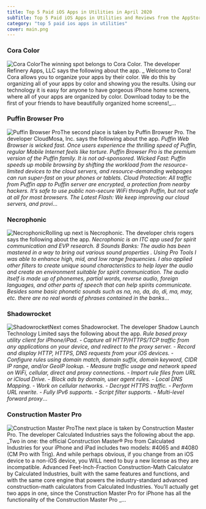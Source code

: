 ```yaml
---
title: Top 5 Paid iOS Apps in Utilities in April 2020
subTitle: Top 5 Paid iOS Apps in Utilities and Reviews from the AppStore in April 2020.
category: "top 5 paid ios apps in utilities"
cover: main.png
---
```


### Cora Color

![Cora Color](https://is4-ssl.mzstatic.com/image/thumb/Purple113/v4/6c/ae/36/6cae363a-ce08-7e45-3df4-63cb0ed8067d/AppIcon-0-0-1x_U007emarketing-0-0-0-7-0-0-sRGB-0-0-0-GLES2_U002c0-512MB-85-220-0-0.png/100x100bb.png)The winning spot belongs to Cora Color. The developer Refinery Apps, LLC says the following about the app. _  Welcome to Cora!    Cora allows you to organize your apps by their color.  We do this by organizing all of your apps by color and showing you the results.  Using our technology it is easy for anyone to have gorgeous iPhone home screens, where all of your apps are organized by color.  Download today to be the first of your friends to have beautifully organized home screens!_...

### Puffin Browser Pro

![Puffin Browser Pro](https://is2-ssl.mzstatic.com/image/thumb/Purple71/v4/04/aa/d1/04aad1c7-9769-937e-f57f-30170bc321b8/mzl.ekzveuzg.png/100x100bb.png)The second place is taken by Puffin Browser Pro. The developer CloudMosa, Inc. says the following about the app. _Puffin Web Browser is wicked fast. Once users experience the thrilling speed of Puffin, regular Mobile Internet feels like torture. Puffin Browser Pro is the premium version of the Puffin family. It is not ad-sponsored.  Wicked Fast: Puffin speeds up mobile browsing by shifting the workload from the resource-limited devices to the cloud servers, and resource-demanding webpages can run super-fast on your phones or tablets.  Cloud Protection: All traffic from Puffin app to Puffin server are encrypted, a protection from nearby hackers. It’s safe to use public non-secure WiFi through Puffin, but not safe at all for most browsers.   The Latest Flash: We keep improving our cloud servers, and provi_...

### Necrophonic

![Necrophonic](https://is5-ssl.mzstatic.com/image/thumb/Purple118/v4/a2/01/ac/a201acf4-6129-b8dd-6a3d-9fad284bf752/AppIcon-1x_U007emarketing-0-85-220-0-8.png/100x100bb.png)Rolling up next is Necrophonic. The developer chris rogers says the following about the app. _Necrophonic is an ITC app used for spirit communication and EVP research.  8 Sounds Banks:  The audio has been mastered in a way to bring out various sound properties .  Using Pro Tools I was able to enhance high, mid, and low range frequencies. I also applied  other filters to create unique sound characteristics to help layer the audio and create an  environment suitable for spirit communication.  The audio itself is made up of phonemes,  partial words, reverse audio, foreign languages, and other parts of speech that can help  spirits communicate. Besides some basic phonetic sounds such as na, no, da, do, di, ma, may, etc. there are no real words of phrases contained in the banks_...

### Shadowrocket

![Shadowrocket](https://is2-ssl.mzstatic.com/image/thumb/Purple113/v4/2c/f6/20/2cf6205e-e306-9c61-89b4-9d7e75b4032c/AppIcon-0-1x_U007emarketing-0-10-0-0-85-220.png/100x100bb.png)Next comes Shadowrocket. The developer Shadow Launch Technology Limited says the following about the app. _Rule based proxy utility client for iPhone/iPad.  - Capture all HTTP/HTTPS/TCP traffic from any applications on your device, and redirect to the proxy server. - Record and display HTTP, HTTPS, DNS requests from your iOS devices. - Configure rules using domain match, domain suffix, domain keyword, CIDR IP range, and/or GeoIP lookup. - Measure traffic usage and network speed on WiFi, cellular, direct and proxy connections. - Import rule files from URL or iCloud Drive. - Block ads by domain, user agent rules. - Local DNS Mapping. - Work on cellular networks. - Decrypt HTTPS traffic. - Perform URL rewrite. - Fully IPv6 supports. - Script filter supports. - Multi-level forward proxy_...

### Construction Master Pro

![Construction Master Pro](https://is2-ssl.mzstatic.com/image/thumb/Purple123/v4/42/0d/07/420d07ea-5291-6f52-0758-45b90bb762b4/AppIcon-0-0-1x_U007emarketing-0-0-0-7-0-85-220.png/100x100bb.png)The next place is taken by Construction Master Pro. The developer Calculated Industries says the following about the app. _Two in one: the official Construction Master® Pro from Calculated Industries for your iPhone and iPad includes two models: #4065 and #4080 (CM Pro with Trig).  And while perhaps obvious, if you change from an iOS device to a non-iOS device, you WILL need to buy a new license as they are incompatible.  Advanced Feet-Inch-Fraction Construction-Math Calculator by Calculated Industries, built with the same features and functions, and with the same core engine that powers the industry-standard advanced construction-math calculators from Calculated Industries. You’ll actually get two apps in one, since the Construction Master Pro for iPhone has all the functionality of the Construction Master Pro _...

